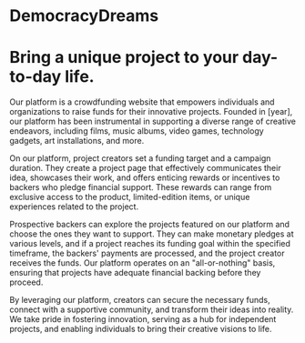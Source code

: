 # DemocracyDreams
# Bring a unique project to your day-to-day life.

Our platform is a crowdfunding website that empowers individuals and organizations to raise funds for their innovative projects. Founded in [year], our platform has been instrumental in supporting a diverse range of creative endeavors, including films, music albums, video games, technology gadgets, art installations, and more.

On our platform, project creators set a funding target and a campaign duration. They create a project page that effectively communicates their idea, showcases their work, and offers enticing rewards or incentives to backers who pledge financial support. These rewards can range from exclusive access to the product, limited-edition items, or unique experiences related to the project.

Prospective backers can explore the projects featured on our platform and choose the ones they want to support. They can make monetary pledges at various levels, and if a project reaches its funding goal within the specified timeframe, the backers' payments are processed, and the project creator receives the funds. Our platform operates on an "all-or-nothing" basis, ensuring that projects have adequate financial backing before they proceed.

By leveraging our platform, creators can secure the necessary funds, connect with a supportive community, and transform their ideas into reality. We take pride in fostering innovation, serving as a hub for independent projects, and enabling individuals to bring their creative visions to life.
